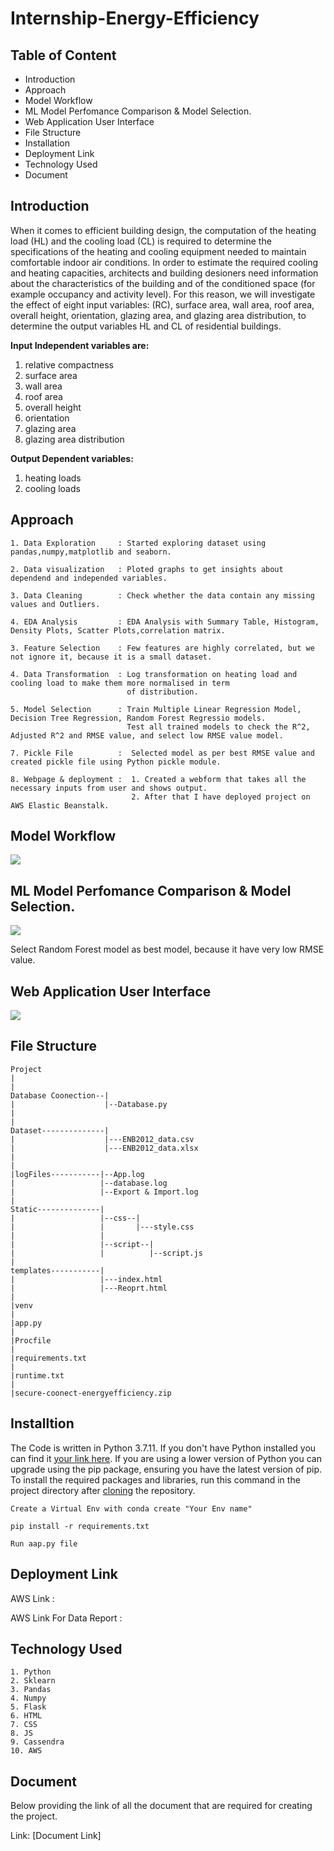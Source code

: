 # Internship-Energy-Efficiency

## Table of Content
- Introduction
- Approach
- Model Workflow
- ML Model Perfomance Comparison & Model Selection.
- Web Application User Interface
- File Structure
- Installation
- Deployment Link
- Technology Used
- Document

## Introduction
When it comes to efficient building design, the computation of the heating load (HL) and the cooling load (CL)
is required to determine the specifications of the heating and cooling equipment needed to maintain comfortable 
indoor air conditions. In order to estimate the required cooling and heating capacities, architects and building 
desioners need information about the characteristics of the building and of the conditioned space (for example 
occupancy and activity level). For this reason, we will investigate the effect of eight input variables: (RC), 
surface area, wall area, roof area, overall height, orientation, glazing area, and glazing area distribution,
to determine the output variables HL and CL of residential buildings.

**Input Independent variables are:**
1. relative compactness
2. surface area
3. wall area
4. roof area
5. overall height
6. orientation
7. glazing area
8. glazing area distribution

**Output Dependent variables:**
1. heating loads
2. cooling loads

## Approach
~~~
1. Data Exploration     : Started exploring dataset using pandas,numpy,matplotlib and seaborn. 

2. Data visualization   : Ploted graphs to get insights about dependend and independed variables. 

3. Data Cleaning        : Check whether the data contain any missing values and Outliers.

4. EDA Analysis         : EDA Analysis with Summary Table, Histogram, Density Plots, Scatter Plots,correlation matrix.

3. Feature Selection    : Few features are highly correlated, but we not ignore it, because it is a small dataset.

4. Data Transformation  : Log transformation on heating load and cooling load to make them more normalised in term 
                          of distribution.

5. Model Selection      : Train Multiple Linear Regression Model, Decision Tree Regression, Random Forest Regressio models.
                          Test all trained models to check the R^2, Adjusted R^2 and RMSE value, and select low RMSE value model.
                       
7. Pickle File          :  Selected model as per best RMSE value and created pickle file using Python pickle module.

8. Webpage & deployment :  1. Created a webform that takes all the necessary inputs from user and shows output.
                           2. After that I have deployed project on AWS Elastic Beanstalk.
~~~

## Model Workflow

![](Resources/model.png)


## ML Model Perfomance Comparison & Model Selection.

![](Resources/comp.png)

Select Random Forest model as best model, because it have very low RMSE value.


## Web Application User Interface

![](Resources/home.png)

 

## File Structure
~~~
Project
|
|
Database Coonection--|
|                    |--Database.py
|                            
|                            
Dataset--------------|
|                    |---ENB2012_data.csv
|                    |---ENB2012_data.xlsx
|                    
|
|logFiles-----------|--App.log
|                   |--database.log
|                   |--Export & Import.log
|
Static--------------|
|                   |--css--|
|                   |       |---style.css
|                   |
|                   |--script--|
|                   |          |--script.js
|                   
templates-----------|  
|                   |---index.html
|                   |---Reoprt.html
|
|venv
|
|app.py
|
|Procfile
|
|requirements.txt
|
|runtime.txt
|
|secure-coonect-energyefficiency.zip
~~~

## Installtion
The Code is written in Python 3.7.11. If you don't have Python installed you can find it [your link here](https://www.python.org/downloads/). If you are using a lower version of Python you can upgrade using the pip package, ensuring you have the latest version of pip. To install the required packages and libraries, run this command in the project directory after [cloning](https://docs.github.com/en/github/creating-cloning-and-archiving-repositories/cloning-a-repository) the repository.

~~~
Create a Virtual Env with conda create "Your Env name"
~~~
~~~
pip install -r requirements.txt
~~~
~~~
Run aap.py file
~~~

## Deployment Link

AWS Link : 

AWS Link For Data Report :


## Technology Used
~~~
1. Python
2. Sklearn
3. Pandas
4. Numpy
5. Flask
6. HTML
7. CSS
8. JS
9. Cassendra
10. AWS
~~~

## Document
Below providing the link of all the document that are required for creating the project.

Link: [Document Link]








